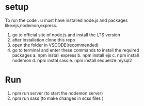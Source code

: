 # setup

To run the code . u must have installed node.js and packages like:ejs,nodemon,express.

1. go to official site of node.js and install the LTS version
2. after installation clone this repo
3. open the folder in VSCODE(recommended)
4. go to terminal and enter these commands to install the required packages
   a. npm install express
   b. npm install ejs
   c. npm install nodemon
   d. npm instal sass
   e. npm install sequelize mysql2

# Run

1. npm run server (to start the nodemon server)
2. npm run sass (to make changes in scss files )
